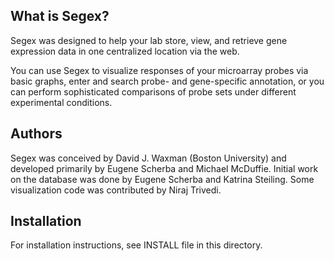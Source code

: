 What is Segex?
--------------
Segex was designed to help your lab store, view, and retrieve gene expression
data in one centralized location via the web.

You can use Segex to visualize responses of your microarray probes via basic
graphs, enter and search probe- and gene-specific annotation, or you can perform
sophisticated comparisons of probe sets under different experimental conditions.

Authors
-------
Segex was conceived by David J. Waxman (Boston University) and developed
primarily by Eugene Scherba and Michael McDuffie. Initial work on the database
was done by Eugene Scherba and Katrina Steiling.  Some visualization code was
contributed by Niraj Trivedi.

Installation
------------
For installation instructions, see INSTALL file in this directory.
